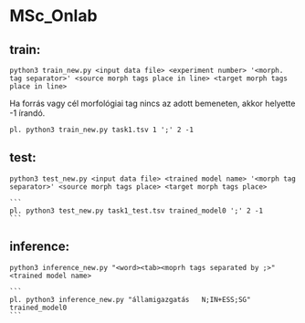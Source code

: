# MSc_Onlab

## train:
```
python3 train_new.py <input data file> <experiment number> '<morph. tag separator>' <source morph tags place in line> <target morph tags place in line>
```

  Ha forrás vagy cél morfológiai tag nincs az adott bemeneten, akkor helyette -1 írandó.
  ```
  pl. python3 train_new.py task1.tsv 1 ';' 2 -1
  ```
  
## test:
```
python3 test_new.py <input data file> <trained model name> '<morph tag separator>' <source morph tags place> <target morph tags place>
```

    ```
    pl. python3 test_new.py task1_test.tsv trained_model0 ';' 2 -1
    ```
## inference:

```
python3 inference_new.py "<word><tab><moprh tags separated by ;>" <trained model name>
```

    ```
    pl. python3 inference_new.py "államigazgatás   N;IN+ESS;SG" trained_model0
    ```
